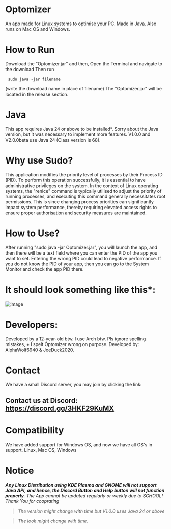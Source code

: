 # Optomizer
An app made for Linux systems to optimise your PC. Made in Java. Also runs on Mac OS and Windows.

# How to Run
Download the "Optomizer.jar" and then,
Open the Terminal and navigate to the download
Then run <pre> ```sudo java -jar filename ``` </pre> (write the download name in place of filename)
The "Optomizer.jar" will be located in the release section.

# Java
This app requires Java 24 or above to be installed*. Sorry about the Java version, but it was necessary to implement more features.
V1.0.0 and V2.0.0beta use Java 24 (Class version is 68).

# Why use Sudo?
This application modifies the priority level of processes by their Process ID (PID). To perform this operation successfully, it is essential to have administrative privileges on the system. In the context of Linux operating systems, the "renice" command is typically utilised to adjust the priority of running processes, and executing this command generally necessitates root permissions. This is since changing process priorities can significantly impact system performance, thereby requiring elevated access rights to ensure proper authorisation and security measures are maintained.

# How to Use?
After running "sudo java -jar Optomizer.jar", you will launch the app, and then there will be a text field where you can enter the PID of the app you want to set. Entering the wrong PID could lead to negative performance.
If you do not know the PID of your app, then you can go to the System Monitor and check the app PID there.

# It should look something like this*:

![image](https://github.com/user-attachments/assets/873c89fb-aae8-44a1-90d6-604788c935c5)

# Developers:
Developed by a 12-year-old btw. I use Arch btw. Pls ignore spelling mistakes, + I spelt Optomizer wrong on purpose.
Developed by: AlphaWolf6940 & JoeDuck2020. 

# Contact
We have a small Discord server, you may join by clicking the link:
## Contact us at Discord: https://discord.gg/3HKF29KuMX

# Compatibility
We have added support for Windows OS, and now we have all OS's in support.
 Linux,
 Mac OS,
 Windows

# Notice
 ***Any Linux Distribution using KDE Plasma and GNOME will not support Java API, and hence, the Discord Button and Help button will not function properly.***
 *The App cannot be updated regularly or weekly due to SCHOOL! Thank You for cooprating*

>*The version might change with time but V1.0.0 uses Java 24 or above*

>*The look might change with time.*
